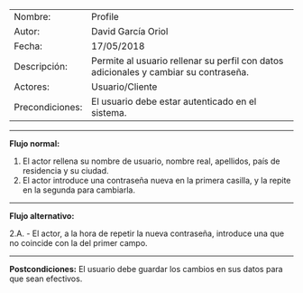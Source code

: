 |||
|--|--|
|Nombre:|Profile|
|Autor:|David García Oriol|
|Fecha:|17/05/2018|
|Descripción: |Permite al usuario rellenar su perfil con datos adicionales y cambiar su contraseña.|
|Actores: |Usuario/Cliente|
|Precondiciones: |El usuario debe estar autenticado en el sistema.|
---
**Flujo normal:**
1. El actor rellena su nombre de usuario, nombre real, apellidos, país de residencia y su ciudad.
2. El actor introduce una contraseña nueva en la primera casilla, y la repite en la segunda para cambiarla.
---
**Flujo alternativo:**

2.A. - El actor, a la hora de repetir la nueva contraseña, introduce una que no coincide con la del primer campo.

---
**Postcondiciones:**
El usuario debe guardar los cambios en sus datos para que sean efectivos.
